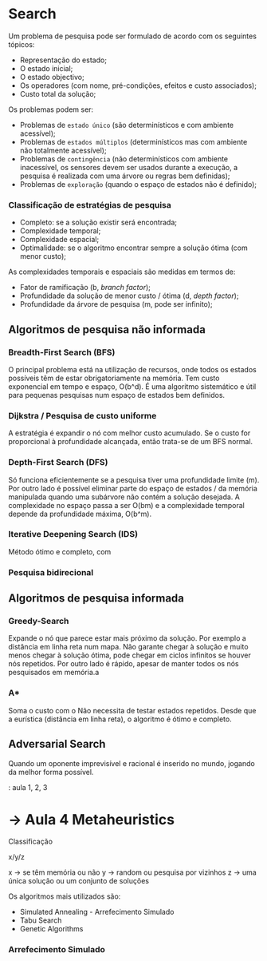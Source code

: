 # Search

Um problema de pesquisa pode ser formulado de acordo com os seguintes tópicos:

- Representação do estado;
- O estado inicial;
- O estado objectivo;
- Os operadores (com nome, pré-condições, efeitos e custo associados);
- Custo total da solução;

Os problemas podem ser:

- Problemas de `estado único` (são determinísticos e com ambiente acessível);
- Problemas de `estados múltiplos` (determinísticos mas com ambiente não totalmente acessível);
- Problemas de `contingência` (não determinísticos com ambiente inacessível, os sensores devem ser usados durante a execução, a pesquisa é realizada com uma árvore ou regras bem definidas);
- Problemas de `exploração` (quando o espaço de estados não é definido);

### Classificação de estratégias de pesquisa

- Completo: se a solução existir será encontrada;
- Complexidade temporal;
- Complexidade espacial;
- Optimalidade: se o algoritmo encontrar sempre a solução ótima (com menor custo);

As complexidades temporais e espaciais são medidas em termos de:
- Fator de ramificação (b, *branch factor*);
- Profundidade da solução de menor custo / ótima (d, *depth factor*);
- Profundidade da árvore de pesquisa (m, pode ser infinito);

## Algoritmos de pesquisa não informada

### Breadth-First Search (BFS)

O principal problema está na utilização de recursos, onde todos os estados possíveis têm de estar obrigatoriamente na memória. Tem custo exponencial em tempo e espaço, O(b^d). É uma algoritmo sistemático e útil para pequenas pesquisas num espaço de estados bem definidos.

### Dijkstra / Pesquisa de custo uniforme

A estratégia é expandir o nó com melhor custo acumulado. Se o custo for proporcional à profundidade alcançada, então trata-se de um BFS normal.

### Depth-First Search (DFS)

Só funciona eficientemente se a pesquisa tiver uma profundidade limite (m). Por outro lado é possível eliminar parte do espaço de estados / da memória manipulada quando uma subárvore não contém a solução desejada. A complexidade no espaço passa a ser O(bm) e a complexidade temporal depende da profundidade máxima, O(b^m).

### Iterative Deepening Search (IDS)

Método ótimo e completo, com  <TODO>

### Pesquisa bidirecional

<TODO>

## Algoritmos de pesquisa informada

### Greedy-Search

Expande o nó que parece estar mais próximo da solução. Por exemplo a distância em linha reta num mapa. Não garante chegar à solução e muito menos chegar à solução ótima, pode chegar em ciclos infinitos se houver nós repetidos. Por outro lado é rápido, apesar de manter todos os nós pesquisados em memória.a

### A*

Soma o custo com o <TODO>
Não necessita de testar estados repetidos. 
Desde que a eurística (distância em linha reta), o algoritmo é ótimo e completo.

## Adversarial Search

Quando um oponente imprevisível e racional é inserido no mundo, jogando da melhor forma possível.

<TODO>: aula 1, 2, 3

# -> Aula 4 Metaheuristics

Classificação

x/y/z

x -> se têm memória ou não
y -> random ou pesquisa por vizinhos
z -> uma única solução ou um conjunto de soluções

Os algoritmos mais utilizados são:
- Simulated Annealing - Arrefecimento Simulado
- Tabu Search
- Genetic Algorithms

### Arrefecimento Simulado


